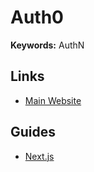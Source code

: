 # Auth0

<!--
https://app.pluralsight.com/library/courses/react-auth0-authentication-security/table-of-contents
https://www.linkedin.com/learning/react-securing-applications-2
https://www.linkedin.com/learning/serverless-architecture
https://egghead.io/blog/saas-app-with-nextjs-prisma-auth0-and-stripe
-->

**Keywords:** AuthN

## Links

- [Main Website](https://auth0.com)

## Guides

- [Next.js](https://auth0.com/docs/quickstart/webapp/nextjs)
